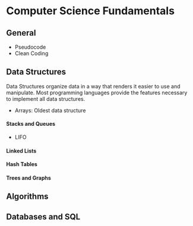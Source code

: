 # Computer Science Fundamentals

## General

   - Pseudocode
   - Clean Coding

## Data Structures

Data Structures organize data in a way that renders it easier to use and manipulate. Most programming languages provide the features necessary to implement all data structures.

- Arrays: Oldest data structure

#### Stacks and Queues

- LIFO

#### Linked Lists
#### Hash Tables
#### Trees and Graphs









## Algorithms
## Databases and SQL